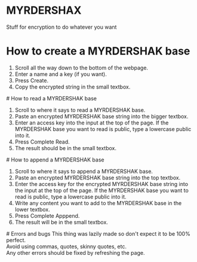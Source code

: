 # MYRDERSHAX
Stuff for encryption to do whatever you want
<br/>
# How to create a MYRDERSHAK base
<ol>
  <li>Scroll all the way down to the bottom of the webpage.</li>
  <li>Enter a name and a key (if you want).</li>
  <li>Press Create.</li>
  <li>Copy the encrypted string in the small textbox.</li>
</ol>
# How to read a MYRDERSHAK base
<ol>
  <li>Scroll to where it says to read a MYRDERSHAK base.</li>
  <li>Paste an encrypted MYRDERSHAK base string into the bigger textbox.</li>
  <li>Enter an access key into the input at the top of the page. If the MYRDERSHAK base you want to read is public, type a lowercase public into it.</li>
  <li>Press Complete Read.</li>
  <li>The result should be in the small textbox.</li>
</ol>
#  How to append a MYRDERSHAK base
<ol>
  <li>Scroll to where it says to append a MYRDERSHAK base.</li>
  <li>Paste an encrypted MYRDERSHAK base string into the top textbox.</li>
  <li>Enter the access key for the encrypted MYRDERSHAK base string into the input at the top of the page. If the MYRDERSHAK base you want to read is public, type a lowercase public into it.</li>
  <li>Write any content you want to add to the MYRDERSHAK base in the lower textbox.</li>
  <li>Press Complete Apppend.</li>
  <li>The result will be in the small textbox.</li>
</ol>
#  Errors and bugs
This thing was lazily made so don't expect it to be 100% perfect.
<br/>
Avoid using commas, quotes, skinny quotes, etc.
<br/>
Any other errors should be fixed by refreshing the page.
